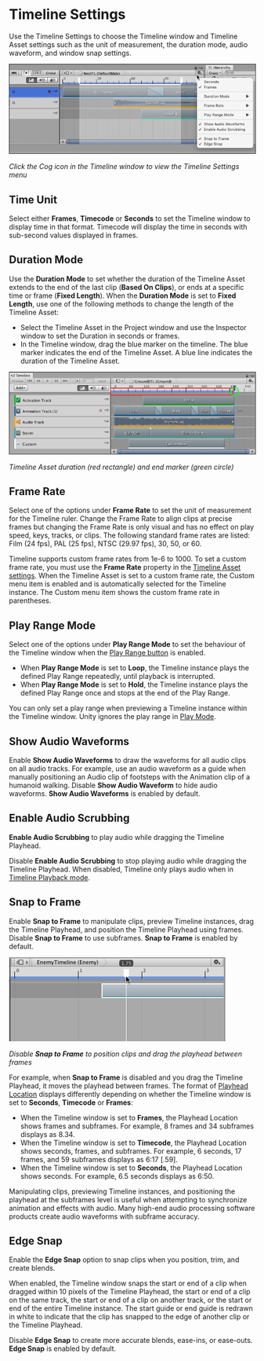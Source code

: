 # Timeline Settings

Use the Timeline Settings to choose the Timeline window and Timeline Asset settings such as the unit of measurement, the duration mode, audio waveform, and window snap settings.

![Click the Cog icon in the Timeline window to view the Timeline Settings menu](images/timeline_cog_menu.png)

_Click the Cog icon in the Timeline window to view the Timeline Settings menu_

## Time Unit

Select either **Frames**, **Timecode** or **Seconds** to set the Timeline window to display time in that format. Timecode will display the time in seconds with sub-second values displayed in frames.

## Duration Mode

Use the **Duration Mode** to set whether the duration of the Timeline Asset extends to the end of the last clip (**Based On Clips**), or ends at a specific time or frame (**Fixed Length**). When the **Duration Mode** is set to **Fixed Length**, use one of the following methods to change the length of the Timeline Asset:

* Select the Timeline Asset in the Project window and use the Inspector window to set the Duration in seconds or frames.
* In the Timeline window, drag the blue marker on the timeline. The blue marker indicates the end of the Timeline Asset. A blue line indicates the duration of the Timeline Asset.

![Timeline Asset duration (red rectangle) and end marker (green circle)](images/timeline_duration_mode.png)

_Timeline Asset duration (red rectangle) and end marker (green circle)_

## Frame Rate

Select one of the options under **Frame Rate** to set the unit of measurement for the Timeline ruler. Change the Frame Rate to align clips at precise frames but changing the Frame Rate is only visual and has no effect on play speed, keys, tracks, or clips. The following standard frame rates are listed: Film (24 fps), PAL (25 fps), NTSC (29.97 fps), 30, 50, or 60.

Timeline supports custom frame rates from 1e-6 to 1000. To set a custom frame rate, you must use the **Frame Rate** property in the [Timeline Asset settings](insp_tl.md). When the Timeline Asset is set to a custom frame rate, the Custom menu item is enabled and is automatically selected for the Timeline instance. The Custom menu item shows the custom frame rate in parentheses.

## Play Range Mode

Select one of the options under **Play Range Mode** to set the behaviour of the Timeline window when the [Play Range button](tl_play_cntrls.md#playrange) is enabled.

* When **Play Range Mode** is set to **Loop**, the Timeline instance plays the defined Play Range repeatedly, until playback is interrupted.
* When **Play Range Mode** is set to **Hold**, the Timeline instance plays the defined Play Range once and stops at the end of the Play Range.

You can only set a play range when previewing a Timeline instance within the Timeline window. Unity ignores the play range in [Play Mode](https://docs.unity3d.com/Manual/GameView.html).

## Show Audio Waveforms

Enable **Show Audio Waveforms** to draw the waveforms for all audio clips on all audio tracks. For example, use an audio waveform as a guide when manually positioning an Audio clip of footsteps with the Animation clip of a humanoid walking. Disable **Show Audio Waveform** to hide audio waveforms. **Show Audio Waveforms** is enabled by default.

## Enable Audio Scrubbing

**Enable Audio Scrubbing** to play audio while dragging the Timeline Playhead.

Disable **Enable Audio Scrubbing** to stop playing audio while dragging the Timeline Playhead. When disabled, Timeline only plays audio when in [Timeline Playback mode](tl_play_cntrls.md#playbutton).

## Snap to Frame

Enable **Snap to Frame** to manipulate clips, preview Timeline instances, drag the Timeline Playhead, and position the Timeline Playhead using frames. Disable **Snap to Frame** to use subframes. **Snap to Frame** is enabled by default.

![Disable **Snap to Frame** to position clips and drag the playhead between frames](images/timeline_frames_subframes.png)

_Disable **Snap to Frame** to position clips and drag the playhead between frames_

For example, when **Snap to Frame** is disabled and you drag the Timeline Playhead, it moves the playhead between frames. The format of [Playhead Location](tl_play_cntrls.md#playheadlocation) displays differently depending on whether the Timeline window is set to **Seconds**, **Timecode** or **Frames**:

* When the Timeline window is set to **Frames**, the Playhead Location shows frames and subframes. For example, 8 frames and 34 subframes displays as 8.34.
* When the Timeline window is set to **Timecode**, the Playhead Location shows seconds, frames, and subframes. For example, 6 seconds, 17 frames, and 59 subframes displays as 6:17 [.59].
* When the Timeline window is set to **Seconds**, the Playhead Location shows seconds. For example, 6.5 seconds displays as 6:50.

Manipulating clips, previewing Timeline instances, and positioning the playhead at the subframes level is useful when attempting to synchronize animation and effects with audio. Many high-end audio processing software products create audio waveforms with subframe accuracy.

## Edge Snap

Enable the **Edge Snap** option to snap clips when you position, trim, and create blends.

When enabled, the Timeline window snaps the start or end of a clip when dragged within 10 pixels of the Timeline Playhead, the start or end of a clip on the same track, the start or end of a clip on another track, or the start or end of the entire Timeline instance. The start guide or end guide is redrawn in white to indicate that the clip has snapped to the edge of another clip or the Timeline Playhead.

Disable **Edge Snap** to create more accurate blends, ease-ins, or ease-outs. **Edge Snap** is enabled by default.
